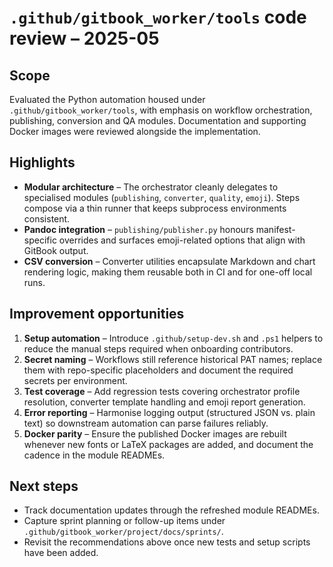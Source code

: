 # `.github/gitbook_worker/tools` code review – 2025-05

## Scope

Evaluated the Python automation housed under `.github/gitbook_worker/tools`, with emphasis on
workflow orchestration, publishing, conversion and QA modules. Documentation and
supporting Docker images were reviewed alongside the implementation.

## Highlights

* **Modular architecture** – The orchestrator cleanly delegates to specialised
  modules (`publishing`, `converter`, `quality`, `emoji`).  Steps compose via a
  thin runner that keeps subprocess environments consistent.
* **Pandoc integration** – `publishing/publisher.py` honours manifest-specific
  overrides and surfaces emoji-related options that align with GitBook output.
* **CSV conversion** – Converter utilities encapsulate Markdown and chart
  rendering logic, making them reusable both in CI and for one-off local runs.

## Improvement opportunities

1. **Setup automation** – Introduce `.github/setup-dev.sh` and `.ps1` helpers to
   reduce the manual steps required when onboarding contributors.
2. **Secret naming** – Workflows still reference historical PAT names; replace
   them with repo-specific placeholders and document the required secrets per
   environment.
3. **Test coverage** – Add regression tests covering orchestrator profile
   resolution, converter template handling and emoji report generation.
4. **Error reporting** – Harmonise logging output (structured JSON vs. plain
   text) so downstream automation can parse failures reliably.
5. **Docker parity** – Ensure the published Docker images are rebuilt whenever
   new fonts or LaTeX packages are added, and document the cadence in the module
   READMEs.

## Next steps

* Track documentation updates through the refreshed module READMEs.
* Capture sprint planning or follow-up items under
  `.github/gitbook_worker/project/docs/sprints/`.
* Revisit the recommendations above once new tests and setup scripts have been
  added.
